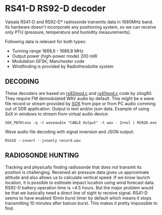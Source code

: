 # RS41-D RS92-D decoder

Vaisala RS41-D and RS92-D* radiosonde transmits data in 1680MHz band. Its hardware doesn't incorporate any positioning system, so we can receive only PTU (pressure, temperature and humidity measurements).

Following data is relevant for both types:
 - Tunning range      1668,6 - 1689,8 MHz
 - Output power (high-power mode)  200 mW
 - Modulation       GFSK; Manchester code
 - Windfinding is provided by Radiotheodolite system

## DECODING
These decoders are based on [rs92mod.c](https://github.com/rs1729/RS/blob/master/demod/mod/rs92mod.c) and [rs41mod.c](https://github.com/rs1729/RS/blob/master/demod/mod/rs41mod.c) code by zilog80. They require FM demodulated WAV audio by default. This might be a wave file record or stream provided by [SOX](https://sourceforge.net/projects/sox/) from pipe or from PC audio comming out of SDR application. Output is text and/or json data.
Example of using SoX in windows to stream from virtual audio device:
```
SOX_PATH\sox -q -t waveaudio "CABLE Output" -t wav - 2>nul | RS92D.exe
```
Wave audio file decoding with signal inversion and JSON output:
```
RS41D --invert --jsnonly record.wav
```

## RADIOSONDE HUNTING
Tracking and physically finding radiosonde that does not transmit its position is challenging. Received air pressure data gives us approximate altitude and also allows us to calculate vertical speed. If we know launch location, it is possible to estimate impact location using wind forecast data. RS92-D battery operation time is ~4.5 hours. But the major problem would be that we basically need a direct line of sight to receive signal.
RS41-D seems to have enabled 10min burst timer by default which means it stops transmitting 10 minutes after baloon burst. This makes it pretty impossible to find.